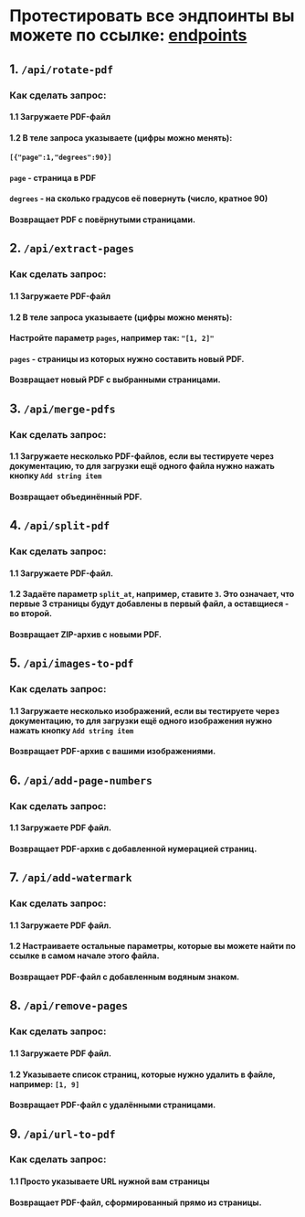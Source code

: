 # Протестировать все эндпоинты вы можете по ссылке: [endpoints](https://node100.webte.fei.stuba.sk/PDFToolbox/api/docs)

## 1. `/api/rotate-pdf`

### Как сделать запрос:

#### 1.1 Загружаете PDF-файл
#### 1.2 В теле запроса указываете (цифры можно менять):
#### `[{"page":1,"degrees":90}]`
#### `page` - страница в PDF
#### `degrees` - на сколько градусов её повернуть (число, кратное 90)

#### Возвращает PDF с повёрнутыми страницами.

## 2. `/api/extract-pages`

### Как сделать запрос:

#### 1.1 Загружаете PDF-файл
#### 1.2 В теле запроса указываете (цифры можно менять):
#### Настройте параметр `pages`, например так: `"[1, 2]"`
#### `pages` - страницы из которых нужно составить новый PDF.

#### Возвращает новый PDF с выбранными страницами.

## 3. `/api/merge-pdfs`

### Как сделать запрос:

#### 1.1 Загружаете несколько PDF-файлов, если вы тестируете через документацию, то для загрузки ещё одного файла нужно нажать кнопку `Add string item`

#### Возвращает объединённый PDF.

## 4. `/api/split-pdf`

### Как сделать запрос:

#### 1.1 Загружаете PDF-файл.
#### 1.2 Задаёте параметр `split_at`, например, ставите `3`. Это означает, что первые 3 страницы будут добавлены в первый файл, а оставщиеся - во второй.

#### Возвращает ZIP-архив с новыми PDF.

## 5. `/api/images-to-pdf`

### Как сделать запрос:

#### 1.1 Загружаете несколько изображений, если вы тестируете через документацию, то для загрузки ещё одного изображения нужно нажать кнопку `Add string item`

#### Возвращает PDF-архив с вашими изображениями.

## 6. `/api/add-page-numbers`

### Как сделать запрос:

#### 1.1 Загружаете PDF файл.

#### Возвращает PDF-архив с добавленной нумерацией страниц.

## 7. `/api/add-watermark`

### Как сделать запрос:

#### 1.1 Загружаете PDF файл.
#### 1.2 Настраиваете остальные параметры, которые вы можете найти по ссылке в самом начале этого файла.

#### Возвращает PDF-файл с добавленным водяным знаком.

## 8. `/api/remove-pages`

### Как сделать запрос:

#### 1.1 Загружаете PDF файл.
#### 1.2 Указываете список страниц, которые нужно удалить в файле, например: `[1, 9]`

#### Возвращает PDF-файл с удалёнными страницами.

## 9. `/api/url-to-pdf`

### Как сделать запрос:

#### 1.1 Просто указываете URL нужной вам страницы

#### Возвращает PDF-файл, сформированный прямо из страницы.

